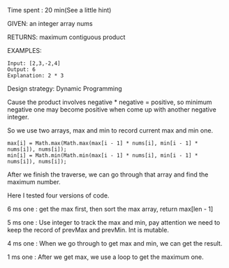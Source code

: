 Time spent : 20 min(See a little hint)

GIVEN: an integer array nums

RETURNS: maximum contiguous product



EXAMPLES:

```
Input: [2,3,-2,4]
Output: 6
Explanation: 2 * 3
```

Design strategy: Dynamic Programming



Cause the product involves negative * negative = positive, so minimum negative one may become positive when come up with another negative integer.

So we use two arrays, max and min to record current max and min one.

    max[i] = Math.max(Math.max(max[i - 1] * nums[i], min[i - 1] * nums[i]), nums[i]);
    min[i] = Math.min(Math.min(max[i - 1] * nums[i], min[i - 1] * nums[i]), nums[i]);
After we finish the traverse, we can go through that array and find the maximum number.

Here I tested four versions of code.

6 ms one : get the max first, then sort the max array, return max[len - 1]

5 ms one : Use integer to track the max and min, pay attention we need to keep the record of prevMax and prevMin. Int is mutable.

4 ms one : When we go through to get max and min, we can get the result.

1 ms one : After we get max, we use a loop to get the maximum one.